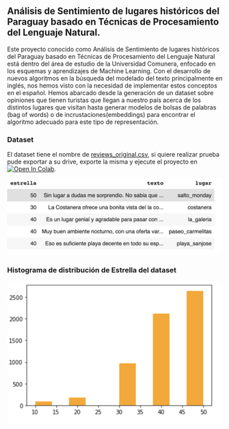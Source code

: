 ## Análisis de Sentimiento de lugares históricos del Paraguay basado en Técnicas de Procesamiento del Lenguaje Natural.


Este proyecto conocido como Análisis de Sentimiento de lugares históricos del Paraguay basado en Técnicas de Procesamiento del Lenguaje Natural está dentro del área de estudio de la Universidad Comunera, enfocado en los esquemas y aprendizajes de Machine Learning. Con el desarrollo de nuevos algoritmos en la búsqueda del modelado del texto principalmente en inglés, nos hemos visto con la necesidad de implementar estos conceptos en el español. Hemos abarcado desde la generación de un dataset sobre opiniones que tienen turistas que llegan a nuestro país acerca de los distintos lugares que visitan hasta generar modelos de bolsas de palabras (bag of words) o de incrustaciones(embeddings) para encontrar el algoritmo adecuado para este tipo de representación.



### Dataset
El dataset tiene el nombre de [reviews_original.csv](https://github.com/edmenciab733/ucom-project3/blob/main/reviews_original.csv), si quiere realizar prueba pude exportar a su drive, exporte la misma y ejecute el proyecto en [![Open In Colab](https://colab.research.google.com/assets/colab-badge.svg)](https://github.com/edmenciab733/ucom-project3/blob/main/nlp.ipynb).



![alt text](muestra_dataset.png)

### Histograma de distribución de Estrella del dataset


![alt text](histograma.png)



